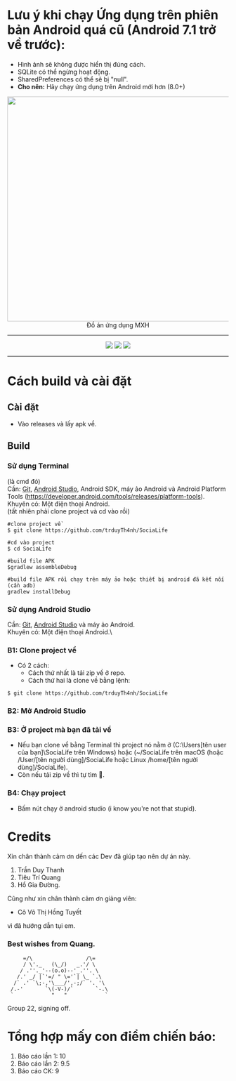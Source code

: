 # Lưu ý khi chạy Ứng dụng trên phiên bản Android quá cũ (Android 7.1 trở về trước):
- Hình ảnh sẽ không được hiển thị đúng cách.
- SQLite có thể ngừng hoạt động.
- SharedPreferences có thể sẽ bị "null".
- **Cho nên:** Hãy chạy ứng dụng trên Android mới hơn (8.0+)



<div align='center'>
     <img src='https://github.com/trduyTh4nh/SociaLife/assets/68984861/9d20d1e5-afa2-47b6-848b-a42f88718677' height=512/>
     <br/>
     Đồ án ứng dụng MXH
     <br/>
     <hr>
     <img src='https://img.shields.io/badge/java-%23ED8B00.svg?style=for-the-badge&logo=openjdk&logoColor=white'/>
     <img src='https://img.shields.io/badge/Android-3DDC84?style=for-the-badge&logo=android&logoColor=white'/>
     <img src='https://img.shields.io/badge/sqlite-%2307405e.svg?style=for-the-badge&logo=sqlite&logoColor=white'/>
     <hr>
</div>

# Cách build và cài đặt
## Cài đặt
- Vào releases và lấy apk về.
## Build
### Sử dụng Terminal
(là cmd đó)\
Cần: [Git](https://git-scm.com), [Android Studio](https://developer.android.com/studio), Android SDK, máy ảo Android và Android Platform Tools (https://developer.android.com/tools/releases/platform-tools). \
Khuyên có: Một điện thoại Android.\
(tất nhiên phải clone project và cd vào rồi)
```
#clone project về
$ git clone https://github.com/trduyTh4nh/SociaLife

#cd vào project
$ cd SociaLife

#build file APK
$gradlew assembleDebug

#build file APK rồi chạy trên máy ảo hoặc thiết bị android đã kết nối (cần adb)
gradlew installDebug
```

### Sử dụng Android Studio
Cần: [Git](https://git-scm.com), [Android Studio](https://developer.android.com/studio) và máy ảo Android.\
Khuyên có: Một điện thoại Android.\
### B1: Clone project về
- Có 2 cách:
  - Cách thứ nhất là tải zip về ở repo.
  - Cách thứ hai là clone về bằng lệnh:
```
$ git clone https://github.com/trduyTh4nh/SociaLife
```
### B2: Mở Android Studio
### B3: Ở project mà bạn đã tải về
- Nếu bạn clone về bằng Terminal thì project nó nằm ở (C:\Users\[tên user của bạn]\SociaLife trên Windows) hoặc (~/SociaLife trên macOS (hoặc /User/[tên người dùng]/SociaLife hoặc Linux /home/[tên người dùng]/SociaLife).
- Còn nếu tải zip về thì tự tìm 🙂.
### B4: Chạy project
- Bấm nút chạy ở android studio (i know you're not that stupid).
# Credits
Xin chân thành cảm ơn dến các Dev đã giúp tạo nên dự án này.
1. Trần Duy Thanh
2. Tiêu Trí Quang
3. Hồ Gia Đường.

Cũng như xin chân thành cảm ơn giảng viên:

- Cô Võ Thị Hồng Tuyết

vì đã hướng dẫn tụi em.
### Best wishes from Quang.
```
     =/\                 /\=
     / \'._   (\_/)   _.'/ \
    / .''._'--(o.o)--'_.''. \
   /.' _/ |`'=/ " \='`| \_ `.\
  /` .' `\;-,'\___/',-;/` '. '\
 /.-'       `\(-V-)/`       `-.\
 `            "   "            `
 ```
 Group 22, signing off.
# Tổng hợp mấy con điểm chiến báo:
1. Báo cáo lần 1: 10
2. Báo cáo lần 2: 9.5
3. Báo cáo CK: 9
